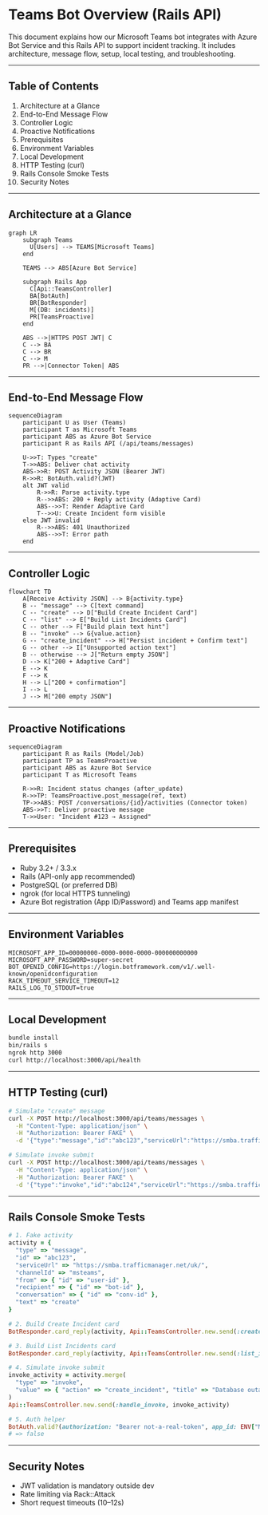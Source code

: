 # Teams Bot Overview (Rails API)

This document explains how our Microsoft Teams bot integrates with Azure Bot Service and this Rails API to support incident tracking. It includes architecture, message flow, setup, local testing, and troubleshooting.

---

## Table of Contents

1. Architecture at a Glance  
2. End-to-End Message Flow  
3. Controller Logic  
4. Proactive Notifications  
5. Prerequisites  
6. Environment Variables  
7. Local Development  
8. HTTP Testing (curl)  
9. Rails Console Smoke Tests  
10. Security Notes  

---

## Architecture at a Glance

```mermaid
graph LR
    subgraph Teams
      U[Users] --> TEAMS[Microsoft Teams]
    end

    TEAMS --> ABS[Azure Bot Service]

    subgraph Rails App
      C[Api::TeamsController]
      BA[BotAuth]
      BR[BotResponder]
      M[(DB: incidents)]
      PR[TeamsProactive]
    end

    ABS -->|HTTPS POST JWT| C
    C --> BA
    C --> BR
    C --> M
    PR -->|Connector Token| ABS
```

---

## End-to-End Message Flow

```mermaid
sequenceDiagram
    participant U as User (Teams)
    participant T as Microsoft Teams
    participant ABS as Azure Bot Service
    participant R as Rails API (/api/teams/messages)

    U->>T: Types "create"
    T->>ABS: Deliver chat activity
    ABS->>R: POST Activity JSON (Bearer JWT)
    R->>R: BotAuth.valid?(JWT)
    alt JWT valid
        R->>R: Parse activity.type
        R-->>ABS: 200 + Reply activity (Adaptive Card)
        ABS-->>T: Render Adaptive Card
        T-->>U: Create Incident form visible
    else JWT invalid
        R-->>ABS: 401 Unauthorized
        ABS-->>T: Error path
    end
```

---

## Controller Logic

```mermaid
flowchart TD
    A[Receive Activity JSON] --> B{activity.type}
    B -- "message" --> C[text command]
    C -- "create" --> D["Build Create Incident Card"]
    C -- "list" --> E["Build List Incidents Card"]
    C -- other --> F["Build plain text hint"]
    B -- "invoke" --> G{value.action}
    G -- "create_incident" --> H["Persist incident + Confirm text"]
    G -- other --> I["Unsupported action text"]
    B -- otherwise --> J["Return empty JSON"]
    D --> K["200 + Adaptive Card"]
    E --> K
    F --> K
    H --> L["200 + confirmation"]
    I --> L
    J --> M["200 empty JSON"]
```

---

## Proactive Notifications

```mermaid
sequenceDiagram
    participant R as Rails (Model/Job)
    participant TP as TeamsProactive
    participant ABS as Azure Bot Service
    participant T as Microsoft Teams

    R->>R: Incident status changes (after_update)
    R->>TP: TeamsProactive.post_message(ref, text)
    TP->>ABS: POST /conversations/{id}/activities (Connector token)
    ABS->>T: Deliver proactive message
    T->>User: "Incident #123 → Assigned"
```

---

## Prerequisites

- Ruby 3.2+ / 3.3.x  
- Rails (API-only app recommended)  
- PostgreSQL (or preferred DB)  
- ngrok (for local HTTPS tunneling)  
- Azure Bot registration (App ID/Password) and Teams app manifest  

---

## Environment Variables

```
MICROSOFT_APP_ID=00000000-0000-0000-0000-000000000000
MICROSOFT_APP_PASSWORD=super-secret
BOT_OPENID_CONFIG=https://login.botframework.com/v1/.well-known/openidconfiguration
RACK_TIMEOUT_SERVICE_TIMEOUT=12
RAILS_LOG_TO_STDOUT=true
```

---

## Local Development

```bash
bundle install
bin/rails s
ngrok http 3000
curl http://localhost:3000/api/health
```

---

## HTTP Testing (curl)

```bash
# Simulate "create" message
curl -X POST http://localhost:3000/api/teams/messages \
  -H "Content-Type: application/json" \
  -H "Authorization: Bearer FAKE" \
  -d '{"type":"message","id":"abc123","serviceUrl":"https://smba.trafficmanager.net/uk/","channelId":"msteams","from":{"id":"user-id"},"recipient":{"id":"bot-id"},"conversation":{"id":"conv-id"},"text":"create"}'

# Simulate invoke submit
curl -X POST http://localhost:3000/api/teams/messages \
  -H "Content-Type: application/json" \
  -H "Authorization: Bearer FAKE" \
  -d '{"type":"invoke","id":"abc124","serviceUrl":"https://smba.trafficmanager.net/uk/","channelId":"msteams","from":{"id":"user-id"},"recipient":{"id":"bot-id"},"conversation":{"id":"conv-id"},"value":{"action":"create_incident","title":"Database outage"}}'
```

---

## Rails Console Smoke Tests

```ruby
# 1. Fake activity
activity = {
  "type" => "message",
  "id" => "abc123",
  "serviceUrl" => "https://smba.trafficmanager.net/uk/",
  "channelId" => "msteams",
  "from" => { "id" => "user-id" },
  "recipient" => { "id" => "bot-id" },
  "conversation" => { "id" => "conv-id" },
  "text" => "create"
}

# 2. Build Create Incident card
BotResponder.card_reply(activity, Api::TeamsController.new.send(:create_incident_card))

# 3. Build List Incidents card
BotResponder.card_reply(activity, Api::TeamsController.new.send(:list_incidents_card))

# 4. Simulate invoke submit
invoke_activity = activity.merge(
  "type" => "invoke",
  "value" => { "action" => "create_incident", "title" => "Database outage" }
)
Api::TeamsController.new.send(:handle_invoke, invoke_activity)

# 5. Auth helper
BotAuth.valid?(authorization: "Bearer not-a-real-token", app_id: ENV["MICROSOFT_APP_ID"])
# => false
```

---

## Security Notes

- JWT validation is mandatory outside dev  
- Rate limiting via Rack::Attack  
- Short request timeouts (10–12s)  



